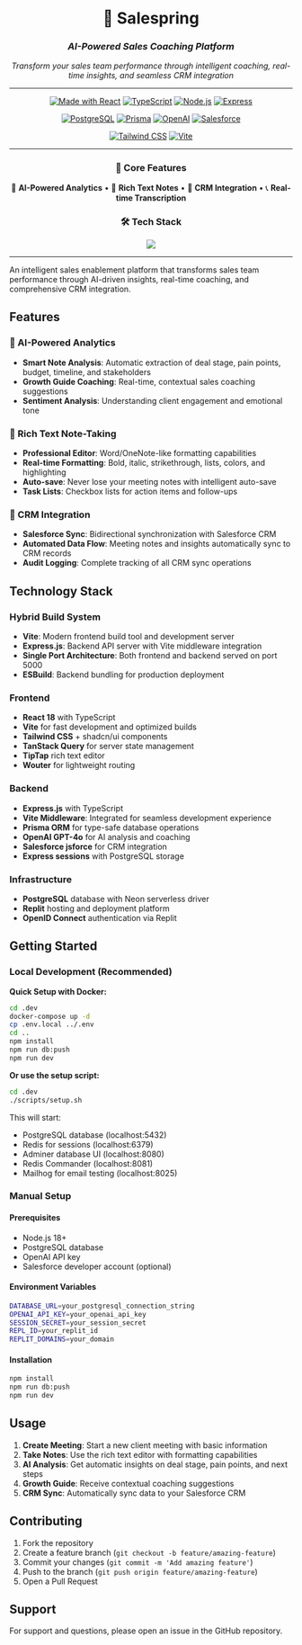 <div align="center">

# 🌱 Salespring
### *AI-Powered Sales Coaching Platform*

*Transform your sales team performance through intelligent coaching, real-time insights, and seamless CRM integration*

---

[![Made with React](https://img.shields.io/badge/React-18.2-61dafb?style=for-the-badge&logo=react&logoColor=white)](https://reactjs.org/)
[![TypeScript](https://img.shields.io/badge/TypeScript-5.0-3178c6?style=for-the-badge&logo=typescript&logoColor=white)](https://www.typescriptlang.org/)
[![Node.js](https://img.shields.io/badge/Node.js-18+-339933?style=for-the-badge&logo=node.js&logoColor=white)](https://nodejs.org/)
[![Express](https://img.shields.io/badge/Express.js-4.18-000000?style=for-the-badge&logo=express&logoColor=white)](https://expressjs.com/)

[![PostgreSQL](https://img.shields.io/badge/PostgreSQL-15+-4169e1?style=for-the-badge&logo=postgresql&logoColor=white)](https://www.postgresql.org/)
[![Prisma](https://img.shields.io/badge/Prisma-5.0-2d3748?style=for-the-badge&logo=prisma&logoColor=white)](https://www.prisma.io/)
[![OpenAI](https://img.shields.io/badge/OpenAI-GPT--4o-412991?style=for-the-badge&logo=openai&logoColor=white)](https://openai.com/)
[![Salesforce](https://img.shields.io/badge/Salesforce-Integration-00a1e0?style=for-the-badge&logo=salesforce&logoColor=white)](https://www.salesforce.com/)

[![Tailwind CSS](https://img.shields.io/badge/Tailwind-3.3-06b6d4?style=for-the-badge&logo=tailwindcss&logoColor=white)](https://tailwindcss.com/)
[![Vite](https://img.shields.io/badge/Vite-4.4-646cff?style=for-the-badge&logo=vite&logoColor=white)](https://vitejs.dev/)

---

### 🚀 **Core Features**
🤖 **AI-Powered Analytics** • 📝 **Rich Text Notes** • 🔗 **CRM Integration** • 📞 **Real-time Transcription**

### 🛠️ **Tech Stack**
<img src="https://skillicons.dev/icons?i=react,typescript,nodejs,express,postgres,prisma,tailwind,vite,docker" />

---

</div>

An intelligent sales enablement platform that transforms sales team performance through AI-driven insights, real-time coaching, and comprehensive CRM integration.

## Features

### 🤖 AI-Powered Analytics
- **Smart Note Analysis**: Automatic extraction of deal stage, pain points, budget, timeline, and stakeholders
- **Growth Guide Coaching**: Real-time, contextual sales coaching suggestions
- **Sentiment Analysis**: Understanding client engagement and emotional tone

### 📝 Rich Text Note-Taking
- **Professional Editor**: Word/OneNote-like formatting capabilities
- **Real-time Formatting**: Bold, italic, strikethrough, lists, colors, and highlighting
- **Auto-save**: Never lose your meeting notes with intelligent auto-save
- **Task Lists**: Checkbox lists for action items and follow-ups

### 🔗 CRM Integration
- **Salesforce Sync**: Bidirectional synchronization with Salesforce CRM
- **Automated Data Flow**: Meeting notes and insights automatically sync to CRM records
- **Audit Logging**: Complete tracking of all CRM sync operations

## Technology Stack

### Hybrid Build System
- **Vite**: Modern frontend build tool and development server
- **Express.js**: Backend API server with Vite middleware integration
- **Single Port Architecture**: Both frontend and backend served on port 5000
- **ESBuild**: Backend bundling for production deployment

### Frontend
- **React 18** with TypeScript
- **Vite** for fast development and optimized builds
- **Tailwind CSS** + shadcn/ui components
- **TanStack Query** for server state management
- **TipTap** rich text editor
- **Wouter** for lightweight routing

### Backend
- **Express.js** with TypeScript
- **Vite Middleware**: Integrated for seamless development experience
- **Prisma ORM** for type-safe database operations
- **OpenAI GPT-4o** for AI analysis and coaching
- **Salesforce jsforce** for CRM integration
- **Express sessions** with PostgreSQL storage

### Infrastructure
- **PostgreSQL** database with Neon serverless driver
- **Replit** hosting and deployment platform
- **OpenID Connect** authentication via Replit

## Getting Started

### Local Development (Recommended)

**Quick Setup with Docker:**
```bash
cd .dev
docker-compose up -d
cp .env.local ../.env
cd ..
npm install
npm run db:push
npm run dev
```

**Or use the setup script:**
```bash
cd .dev
./scripts/setup.sh
```

This will start:
- PostgreSQL database (localhost:5432)
- Redis for sessions (localhost:6379)
- Adminer database UI (localhost:8080)
- Redis Commander (localhost:8081)
- Mailhog for email testing (localhost:8025)

### Manual Setup

#### Prerequisites
- Node.js 18+ 
- PostgreSQL database
- OpenAI API key
- Salesforce developer account (optional)

#### Environment Variables
```bash
DATABASE_URL=your_postgresql_connection_string
OPENAI_API_KEY=your_openai_api_key
SESSION_SECRET=your_session_secret
REPL_ID=your_replit_id
REPLIT_DOMAINS=your_domain
```

#### Installation
```bash
npm install
npm run db:push
npm run dev
```

## Usage

1. **Create Meeting**: Start a new client meeting with basic information
2. **Take Notes**: Use the rich text editor with formatting capabilities
3. **AI Analysis**: Get automatic insights on deal stage, pain points, and next steps
4. **Growth Guide**: Receive contextual coaching suggestions
5. **CRM Sync**: Automatically sync data to your Salesforce CRM

## Contributing

1. Fork the repository
2. Create a feature branch (`git checkout -b feature/amazing-feature`)
3. Commit your changes (`git commit -m 'Add amazing feature'`)
4. Push to the branch (`git push origin feature/amazing-feature`)
5. Open a Pull Request

## Support

For support and questions, please open an issue in the GitHub repository.